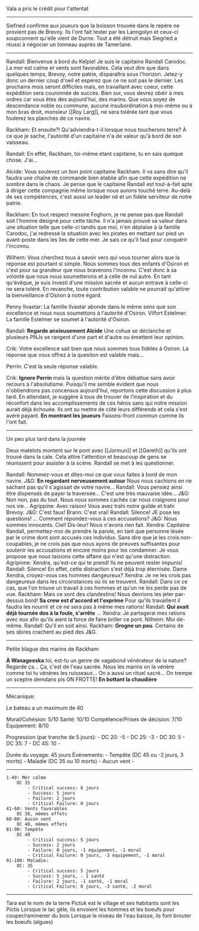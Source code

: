 Vala a pris le crédit pour l'attentat

---

Siefried confirme aux joueurs que la boisson trouvée dans le repère ne provient pas de Brevoy. Ils l'ont fait tester par les Lanngolyn et ceux-ci soupconnent qu'elle vient de Durne. Tout a été détruit mais Siegried a réussi à négocier un tonneau auprès de Tamerlane.

---

Randall: Bienvenue à bord du Kelpie! Je suis le capitaine Randall Carodoc. La mer est calme et vents sont favorables. Cela veut dire que dans quelques temps, Brevoy, notre patrie, disparaîtra sous l'horizon. Jetez-y donc un dernier coup d'oeil et espérez que ce ne soit pas le dernier. Les prochains mois seront difficiles mais, en travaillant avec coeur, cette expédition sera couronnée de succès. Bien sur, vous devrez obéir à mes ordres car vous êtes des aujourd'hui, des marins. Que vous soyez de descendance noble ou commune, aucune insubordination à moi-même ou à mon bras droit, monsieur [[Roy Larg]], ne sera tolérée tant que vous foulerez les planches de ce navire.

Rackham: Et ensuite?! Qu'adviendra-t-il lorsque nous toucherons terre? À ce que je sache, l'autorité d'un capitaine n'a de valeur qu'à bord de son vaisseau.

Randall: En effet, Rackham, toi-même étant capitaine, tu en sais quelque chose. J'ai...

Alcide: Vous soulevez un bon point capitaine Rackham. Il va sans dire qu'il faudra une chaîne de commande bien établie afin que cette expédition ne sombre dans le chaos. Je pense que le capitaine Randall est tout-à-fait apte à diriger cette compagnie même lorsque nous aurons touché terre. Au-delà de ses compétences, c'est aussi un leader né et un fidèle serviteur de notre patrie.

Rackham: En tout respect messire Foghorn, je ne pense pas que Randall soit l'homme désigné pour cette tâche. Il n'a jamais prouvé sa valeur dans une situation telle que celle-ci tandis que moi, n'en déplaise à la famille Carodoc, j'ai redressé la situation avec les pirates en mettant sur pied un avant-poste dans les îles de cette mer. Je sais ce qu'il faut pour conquérir l'inconnu.  

Wilhem: Vous cherchez tous à savoir vers qui vous tourner alors que la réponse est pourtant si simple. Nous sommes tous des enfants d'Osiron et c'est pour sa grandeur que nous braverons l'inconnu. C'est donc à sa volonté que nous nous soumetterons et à celle de nul autre. En tant qu'évêque, je suis investi d'une mission sacrée et aucun entrave à celle-ci ne sera toléré. En revanche, toute contribution valable ne pourrait qu'attirer la bienveillance d'Osiron à notre égard.

Penny Ilvastar: La famille Ilvastar abonde dans le même sens que son excellence et nous nous soumettons à l'autorité d'Osiron.
Vilfort Estelmer: La famille Estelmer se soumet à l'autorité d'Osiron.

Randall: **Regarde anxieusement Alcide** Une cohue se déclanche et plusieurs PNJs se rangent d'une part et d'autre ou émettent leur opinion.

Crik: Votre excellence sait bien que nous sommes tous fidèles à Osiron. La réponse que vous offrez à la quesiton est valable mais...

Perrin: C'est la seule réponse valable.

Crik: **Ignore Perrin** mais  la question mérite d'être débattue sans avoir recours à l'absolutisme. Puisqu'il me semble évident que nous n'obtiendrons pas concensus aujourd'hui, reportons cette discussion à plus tard. En attendant, je suggère à tous de trouver de l'inspiration et du réconfort dans les accomplissements de ces héros sans qui notre mission aurait déjà échouée. Ils ont su mettre de côté leurs différends et cela s'est avéré payant. **En montrant les joueurs** Faisons-front commun comme ils l'ont fait.

---

Un peu plus tard dans la journée

Deux matelots montent sur le pont avec [[Jormun]] et [[Gareth]] qu'ils ont trouvé dans la cale. Cela attire l'attention et beaucoup de gens se réunissent pour assister à la scène. Randall se met à les questionner.

Randall: Nommez-vous et dites-moi ce que vous faites à bord de mon navire.
J&G: **En regardant nerveusement autour** Nous nous cachions en ne sachant pas qu'il s'agissait de votre navire...
Randall: Vous pensiez ainsi être dispensés de payer la traversée... C'est une très mauvaise idée...
J&G: Non non, pas du tout. Nous nous sommes cachés car nous craignons pour nos vie...
Agrippine: Avec raison! Vous avez trahi notre guilde et trahi Brevoy.
J&G: C'est faux!
Brann: C'est vrai!
Randall: Silence! JE pose les questions! ... Comment répondez-vous à ces accusations?
J&G: Nous sommes innocents. Ciel! Dis-leur! Nous n'avons rien fait.
Xendra: Capitaine Randall, permettez-moi de prendre la parole, en tant que personne lésée par le crime dont sont accusés ces individus. Sans dire que je les crois non-coupables, je ne crois pas que nous ayons de preuves suffisantes pour soutenir les accusations et encore moins pour les condamner. Je vous propose que nous taisions cette affaire qui n'est qu'une distraction.
Agripinne: Xendra, qu'est-ce qui te prend! Ils ne peuvent rester impunis!
Randall: Silence! En effet, cette distraction s'est déjà trop éternisée. Dame Xendra, croyez-vous ces hommes dangeureux?
Xendra: Je ne les crois pas dangeureux dans les circonstances où ils se trouvent.
Randall: Dans ce ce cas, que l'on trouve un travail à ces hommes et qu'on ne les perde pas de vue.
Rackham: Mais ce sont des clandestins! Nous devrions les jeter par-dessus bord! **Sa crew est d'accord et l'exprime** Pour qu'ils travaillent il faudra les nourrir et ce ne sera pas à même mes rations!
Randall: **Qui avait déjà tournée dos à la foule, s'arrête** ...
Xendra: Je partagerai mes rations avec eux afin qu'ils aient la force de faire briller ce pont.
Nilheim: Moi de-même.
Randall: Qu'il en soit ainsi.
Rackham: **Grogne un peu**. Certains de ses sbires crachent au pied des J&G.

---

Petite blague des marins de Rackham:

**À Wanageeska** toi, est-tu un genre de vagabond vénérateur de la nature?
Regarde ça... Ça, c'est de l'eau sacrée. Nous les marins on la vénère comme toi tu vénères les ruisseaux...
On a aussi un rituel sacré... On trempe un sceptre demdans pis ON FROTTE! **En bottant la chaudière**

---

Mécanique:

Le bateau a un maximum de 40

Moral/Cohésion:  5/10
Santé: 10/10
Compétence/Prises de décision: 7/10
Équipement: 8/10

Progression (par tranche de 5 jours):
	- DC 20: -5
	- DC 25: -3
	- DC 30: 5
	- DC 35: 7
	- DC 45: 10
	- 

Durée du voyage: 45 jours
Événements:
	- Tempête (DC 45 ou -2 jours, 3 morts)
	- Maladie (DC 35 ou 10 morts)
	- Aucun vent
	- 

---
```
1-40: Mer calme
	DC 35
		- Critical success: 8 jours
		- Success: 5 jours
		- Failure: 2 jours
		- Critical Failure: 0 jours
41-60: Vents favorables
	DC 30, mêmes effets
60-80: Aucun vent
	DC 40, mêmes effets
81-90: Tempête
	DC 40
		- Critical success: 5 jours
		- Success: 2 jours
		- Failure: 0 jours, -1 équipement, -1 moral
		- Critical Failure: 0 jours, -3 équipement, -1 moral 
91-100: Maladie:
	DC: 35
		- Critical success: 5 jours
		- Success: 5 jours, - 1 santé
		- Failure: 2 jours, -1 santé, -1 moral
		- Critical Failure: 0 jours, -3 santé, -2 moral
```

---

Tara est le nom de la terre
Pictuk est le village et ses habitants sont les Pictis
Lorsque le lac gèle, ils envoient les hommes et les boeufs pour couper/rammener du bois
Lorsque le niveau de l'eau baisse, ils font brouter les boeufs (algues)